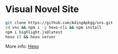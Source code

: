 # Visual Novel Site

```sh
git clone https://github.com/AdingApkgg/vns.git
cd vns && npm i -g hexo-cli && npm install
npm i highlight.js@latest
hexo cl && hexo server

```

More info: [Hexo](https://hexo.io/)
